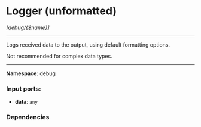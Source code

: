# Logger (unformatted)

_[debug/{$name}]_

---

Logs received data to the output, using default formatting options.

Not recommended for complex data types.

---

__Namespace__: debug

### Input ports:

* __data__: ` any `

### Dependencies





